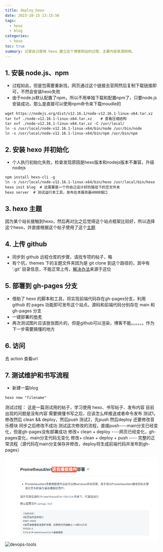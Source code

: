 ```yaml
---
title: deploy_hexo
date: 2023-10-15 13:15:56
tags:
  - hexo
  - blog
categories:
  - hexo
toc: true
summary: 记录自己使用 hexo 建立这个博客网站的过程，主要内容来源网络。
---
```

## 1. 安装 node.js、npm
- 过程如此，但是包需要重新找，网页通过这个链接去官网然后复制下载链接即可，不然会安装hexo失败
- 由于node.js默认配置了npm，所以不用单独下载和配置npm了，只要node.js安装成功，那么是直接可以使用npm命令来下载moudle的
```
wget https://nodejs.org/dist/v12.16.1/node-v12.16.1-linux-x64.tar.xz
tar tvf ./node-v12.16.1-linux-x64.tar.xz    # 查看压缩结构
tar xvf ./node-v12.16.1-linux-x64.tar.xz -C /usr/local/
ln -s /usr/local/node-v12.16.1-linux-x64/bin/node /usr/bin/node
ln -s /usr/local/node-v12.16.1-linux-x64/bin/npm /usr/bin/npm
```

## 2. 安装 hexo 并初始化
- 个人执行初始化失败，检查发现原因是hexo版本和nodejs版本不兼容，升级nodejs
```
npm install hexo-cli -g
ln -s /usr/local/node-v12.16.1-linux-x64/bin/hexo /usr/local/bin/hexo
hexo init blog  # 这需要是一个你自己设计好的路径下的空文件夹
hexo server  # 测试运行本工具，发布在本服务器4000端口
```
## 3. hexo 主题
因为某个站长接触到hexo，然后再对比之后觉得这个站点框架比较好，所以选择这个hexo，并直接根据这个帖子使用了这个[主题](http://blinkfox.com/2018/09/28/qian-duan/hexo-bo-ke-zhu-ti-zhi-hexo-theme-matery-de-jie-shao)

## 4. 上传 github
- 同步到 github 远程仓库的步骤，请找专项的帖子，略
- 有个坑，themes 下的主题文件夹因为是 git clone 到这个路径的，其中有 '.git' 目录信息，不能正常上传，[解决办法](https://blog.csdn.net/liaoweilin0529/article/details/113650333)来源于这位

## 5. 部署到 gh-pages 分支
- 借助了 hexo 的脚本和工具，将实现前端代码存在gh-pages分支，利用 github 的 pages 功能即可发布这个站点。源码和前端代码分别存在 main 和 gh-pages 分支
- 一键部署的[参考](https://hexo.io/zh-cn/docs/one-command-deployment.html)
- 再次测试图片应该放张图片的，但是github可以渲染，博客不能。。。。。。作为下一步需要搞懂的地方

## 6. 访问
去 action 查看url

## 7. 测试维护和书写流程
- 新建一篇blog
```
hexo new "filename"
```

测试过程：
这是一篇测试用的帖子，学习使用 hexo、书写帖子、发布内容
目前出现的问题是没有内容
需要搞懂书写之后，应该怎么样推送或者命令发布
测试1，修改然后 clean && deploy，然后push
测试2，先push 然后deploy
还要修改音乐模块
同步之后修改不成功
测试这次修改的流程，直接push----main分支已经变化，但是gh-pages没有部署成功
修改+ clean + deploy ----网页已经变化，gh-pages变化，main分支代码无变化
修改+ clean + deploy  + push ---- 完整的正常流程（源代码在main分支保存并修改，deploy将生成前端代码并发布到gh-pages）

![测试图片](https://github.com/Check-LC/ops_notes/blob/main/Monitor/attachments/2023-07-21_17-27.png)
![devops-tools](https://gitee.com/owen2016/pic-hub/raw/master/pics/20200928233152.png)